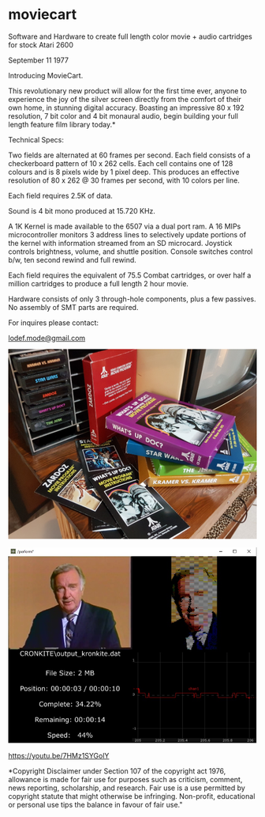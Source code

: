 # moviecart
Software and Hardware to create full length color movie + audio cartridges for stock Atari 2600

September 11 1977

Introducing MovieCart.

This revolutionary new product will allow for the first time ever, anyone to experience the joy of the silver screen directly from the comfort of their own home, in stunning digital accuracy.
Boasting an impressive 80 x 192 resolution, 7 bit color and 4 bit monaural audio, begin building your full length feature film library today.*


Technical Specs:

   Two fields are alternated at 60 frames per second.
   Each field consists of a checkerboard pattern of 10 x 262 cells.
   Each cell contains one of 128 colours and is 8 pixels wide by 1 pixel deep.
   This produces an effective resolution of 80 x 262 @ 30 frames per second, with 10 colors per line.

   Each field requires 2.5K of data.
   
   Sound is 4 bit mono produced at 15.720 KHz.

   A 1K Kernel is made available to the 6507 via a dual port ram.
   A 16 MIPs microcontroller monitors 3 address lines to selectively update portions of the kernel with information streamed from an SD microcard.
   Joystick controls brightness, volume, and shuttle position.
   Console switches control b/w, ten second rewind and full rewind.

   Each field requires the equivalent of 75.5 Combat cartridges, or over half a million cartridges to produce a full length 2 hour movie.

   Hardware consists of only 3 through-hole components, plus a few passives.
   No assembly of SMT parts are required.

For inquires please contact:

lodef.mode@gmail.com

[![Video](docs/screenshot.jpg)](https://www.youtube.com/watch?v=Q-dJJCcOHbA)

[![Video](docs/colorize.jpg)](https://youtu.be/7HMz1SYGolY)

https://youtu.be/7HMz1SYGolY

*Copyright Disclaimer under Section 107 of the copyright act 1976, allowance is made for fair use for purposes such as criticism, comment, news reporting, scholarship, and research. Fair use is a use permitted by copyright statute that might otherwise be infringing. Non-profit, educational or personal use tips the balance in favour of fair use."



